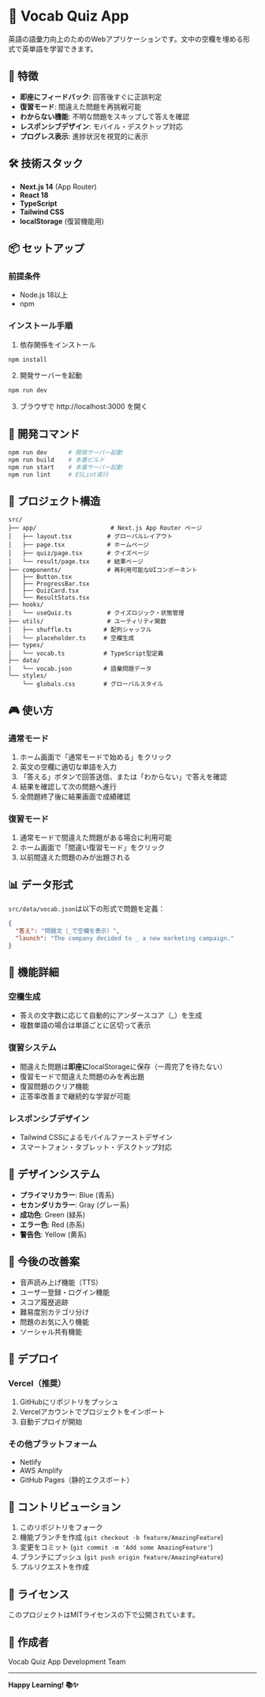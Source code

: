 # 📘 Vocab Quiz App

英語の語彙力向上のためのWebアプリケーションです。文中の空欄を埋める形式で英単語を学習できます。

## 🚀 特徴

- **即座にフィードバック**: 回答後すぐに正誤判定
- **復習モード**: 間違えた問題を再挑戦可能
- **わからない機能**: 不明な問題をスキップして答えを確認
- **レスポンシブデザイン**: モバイル・デスクトップ対応
- **プログレス表示**: 進捗状況を視覚的に表示

## 🛠️ 技術スタック

- **Next.js 14** (App Router)
- **React 18**
- **TypeScript**
- **Tailwind CSS**
- **localStorage** (復習機能用)

## 📦 セットアップ

### 前提条件
- Node.js 18以上
- npm

### インストール手順

1. 依存関係をインストール
```bash
npm install
```

2. 開発サーバーを起動
```bash
npm run dev
```

3. ブラウザで http://localhost:3000 を開く

## 🔧 開発コマンド

```bash
npm run dev      # 開発サーバー起動
npm run build    # 本番ビルド
npm run start    # 本番サーバー起動
npm run lint     # ESLint実行
```

## 📁 プロジェクト構造

```
src/
├── app/                     # Next.js App Router ページ
│   ├── layout.tsx          # グローバルレイアウト
│   ├── page.tsx            # ホームページ
│   ├── quiz/page.tsx       # クイズページ
│   └── result/page.tsx     # 結果ページ
├── components/             # 再利用可能なUIコンポーネント
│   ├── Button.tsx
│   ├── ProgressBar.tsx
│   ├── QuizCard.tsx
│   └── ResultStats.tsx
├── hooks/
│   └── useQuiz.ts          # クイズロジック・状態管理
├── utils/                  # ユーティリティ関数
│   ├── shuffle.ts         # 配列シャッフル
│   └── placeholder.ts     # 空欄生成
├── types/
│   └── vocab.ts           # TypeScript型定義
├── data/
│   └── vocab.json         # 語彙問題データ
└── styles/
    └── globals.css        # グローバルスタイル
```

## 🎮 使い方

### 通常モード
1. ホーム画面で「通常モードで始める」をクリック
2. 英文の空欄に適切な単語を入力
3. 「答える」ボタンで回答送信、または「わからない」で答えを確認
4. 結果を確認して次の問題へ進行
5. 全問題終了後に結果画面で成績確認

### 復習モード
1. 通常モードで間違えた問題がある場合に利用可能
2. ホーム画面で「間違い復習モード」をクリック
3. 以前間違えた問題のみが出題される

## 📊 データ形式

`src/data/vocab.json`は以下の形式で問題を定義：

```json
{
  "答え": "問題文（_で空欄を表示）",
  "launch": "The company decided to _ a new marketing campaign."
}
```

## 🔄 機能詳細

### 空欄生成
- 答えの文字数に応じて自動的にアンダースコア（_）を生成
- 複数単語の場合は単語ごとに区切って表示

### 復習システム
- 間違えた問題は**即座に**localStorageに保存（一周完了を待たない）
- 復習モードで間違えた問題のみを再出題
- 復習問題のクリア機能
- 正答率改善まで継続的な学習が可能

### レスポンシブデザイン
- Tailwind CSSによるモバイルファーストデザイン
- スマートフォン・タブレット・デスクトップ対応

## 🎨 デザインシステム

- **プライマリカラー**: Blue (青系)
- **セカンダリカラー**: Gray (グレー系)
- **成功色**: Green (緑系)
- **エラー色**: Red (赤系)
- **警告色**: Yellow (黄系)

## 📝 今後の改善案

- 音声読み上げ機能（TTS）
- ユーザー登録・ログイン機能
- スコア履歴追跡
- 難易度別カテゴリ分け
- 問題のお気に入り機能
- ソーシャル共有機能

## 🚀 デプロイ

### Vercel（推奨）
1. GitHubにリポジトリをプッシュ
2. Vercelアカウントでプロジェクトをインポート
3. 自動デプロイが開始

### その他プラットフォーム
- Netlify
- AWS Amplify
- GitHub Pages（静的エクスポート）

## 🤝 コントリビューション

1. このリポジトリをフォーク
2. 機能ブランチを作成 (`git checkout -b feature/AmazingFeature`)
3. 変更をコミット (`git commit -m 'Add some AmazingFeature'`)
4. ブランチにプッシュ (`git push origin feature/AmazingFeature`)
5. プルリクエストを作成

## 📜 ライセンス

このプロジェクトはMITライセンスの下で公開されています。

## 👥 作成者

Vocab Quiz App Development Team

---

**Happy Learning! 📚✨**
